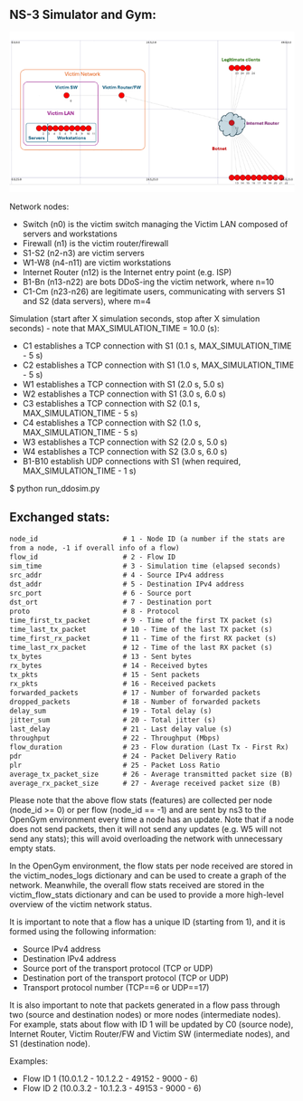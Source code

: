 ## NS-3 Simulator and Gym:

![alt text](https://github.com/mrh996/AICD_Ns3ai/blob/main/contrib/ai/examples/DDoS_v2/use-gym/DDoS_v2%20scenario.png)

Network nodes:
 *  Switch (n0) is the victim switch managing the Victim LAN composed of servers and workstations
 *  Firewall (n1) is the victim router/firewall
 *  S1-S2 (n2-n3) are victim servers
 *  W1-W8 (n4-n11) are victim workstations
 *  Internet Router (n12) is the Internet entry point (e.g. ISP)
 *  B1-Bn (n13-n22) are bots DDoS-ing the victim network, where n=10
 *  C1-Cm (n23-n26) are legitimate users, communicating with servers S1 and S2 (data servers), where m=4

Simulation (start after X simulation seconds, stop after X simulation seconds) - note that MAX_SIMULATION_TIME = 10.0 (s):
 *  C1 establishes a TCP connection with S1 (0.1 s, MAX_SIMULATION_TIME - 5 s)
 *  C2 establishes a TCP connection with S1 (1.0 s, MAX_SIMULATION_TIME - 5 s)
 *  W1 establishes a TCP connection with S1 (2.0 s, 5.0 s)
 *  W2 establishes a TCP connection with S1 (3.0 s, 6.0 s)
 *  C3 establishes a TCP connection with S2 (0.1 s, MAX_SIMULATION_TIME - 5 s)
 *  C4 establishes a TCP connection with S2 (1.0 s, MAX_SIMULATION_TIME - 5 s)
 *  W3 establishes a TCP connection with S2 (2.0 s, 5.0 s)
 *  W4 establishes a TCP connection with S2 (3.0 s, 6.0 s)
 *  B1-B10 establish UDP connections with S1 (when required, MAX_SIMULATION_TIME - 1 s)

$ python run_ddosim.py

##	Exchanged stats:
    node_id                     # 1 - Node ID (a number if the stats are from a node, -1 if overall info of a flow)
    flow_id                     # 2 - Flow ID
    sim_time                    # 3 - Simulation time (elapsed seconds)
    src_addr                    # 4 - Source IPv4 address
    dst_addr                    # 5 - Destination IPv4 address
    src_port                    # 6 - Source port
    dst_ort                     # 7 - Destination port
    proto                       # 8 - Protocol
    time_first_tx_packet        # 9 - Time of the first TX packet (s)
    time_last_tx_packet         # 10 - Time of the last TX packet (s)
    time_first_rx_packet        # 11 - Time of the first RX packet (s)
    time_last_rx_packet         # 12 - Time of the last RX packet (s)
    tx_bytes                    # 13 - Sent bytes
    rx_bytes                    # 14 - Received bytes
    tx_pkts                     # 15 - Sent packets
    rx_pkts                     # 16 - Received packets
    forwarded_packets           # 17 - Number of forwarded packets
    dropped_packets             # 18 - Number of forwarded packets
    delay_sum                   # 19 - Total delay (s)
    jitter_sum                  # 20 - Total jitter (s)
    last_delay                  # 21 - Last delay value (s)
    throughput                  # 22 - Throughput (Mbps)
    flow_duration               # 23 - Flow duration (Last Tx - First Rx)
    pdr                         # 24 - Packet Delivery Ratio
    plr                         # 25 - Packet Loss Ratio
    average_tx_packet_size      # 26 - Average transmitted packet size (B)
    average_rx_packet_size      # 27 - Average received packet size (B)


Please note that the above flow stats (features) are collected per node (node_id >= 0) or per flow (node_id == -1) and are sent by ns3 to the OpenGym environment every time a node has an update. Note that if a node does not send packets, then it will not send any updates (e.g. W5 will not send any stats); this will avoid overloading the network with unnecessary empty stats.


In the OpenGym environment, the flow stats per node received are stored in the victim_nodes_logs dictionary and can be used to create a graph of the network. Meanwhile, the overall flow stats received are stored in the victim_flow_stats dictionary and can be used to provide a more high-level overview of the victim network status. 


It is important to note that a flow has a unique ID (starting from 1), and it is formed using the following information:
 - Source IPv4 address
 - Destination IPv4 address
 - Source port of the transport protocol (TCP or UDP)
 - Destination port of the transport protocol (TCP or UDP)
 - Transport protocol number (TCP==6 or UDP==17)


It is also important to note that packets generated in a flow pass through two (source and destination nodes) or more nodes (intermediate nodes). For example, stats about flow with ID 1 will be updated by C0 (source node), Internet Router, Victim Router/FW and Victim SW (intermediate nodes), and S1 (destination node).


Examples:
 - Flow ID 1 (10.0.1.2 - 10.1.2.2 - 49152 - 9000 - 6)
 - Flow ID 2 (10.0.3.2 - 10.1.2.3 - 49153 - 9000 - 6)

